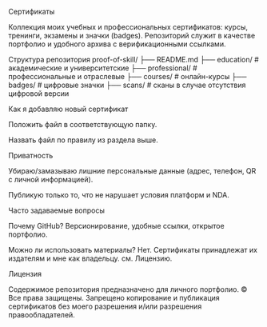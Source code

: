 Сертификаты

Коллекция моих учебных и профессиональных сертификатов: курсы, тренинги, экзамены и значки (badges). Репозиторий служит в качестве портфолио и удобного архива с верификационными ссылками.

Структура репозитория
proof-of-skill/
├── README.md
├── education/           # академические и университетские
├── professional/        # профессиональные и отраслевые
├── courses/             # онлайн-курсы 
├── badges/              # цифровые значки 
├── scans/               # сканы в случае отсутствия цифровой версии

Как я добавляю новый сертификат

Положить файл в соответствующую папку.

Назвать файл по правилу из раздела выше.

Приватность

Убираю/замазываю лишние персональные данные (адрес, телефон, QR с личной информацией).

Публикую только то, что не нарушает условия платформ и NDA.

Часто задаваемые вопросы

Почему GitHub? Версионирование, удобные ссылки, открытое портфолио.

Можно ли использовать материалы? Нет. Сертификаты принадлежат их издателям и мне как владельцу. см. Лицензию.

Лицензия

Содержимое репозитория предназначено для личного портфолио.
© Все права защищены. Запрещено копирование и публикация сертификатов без моего разрешения и/или разрешения правообладателей.
